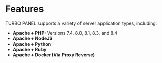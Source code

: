 # Features

TURBO PANEL supports a variety of server application types, including:
- **Apache + PHP:** Versions 7.4, 8.0, 8.1, 8.3, and 8.4
- **Apache + NodeJS**
- **Apache + Python**
- **Apache + Ruby**
- **Apache + Docker (Via Proxy Reverse)**
